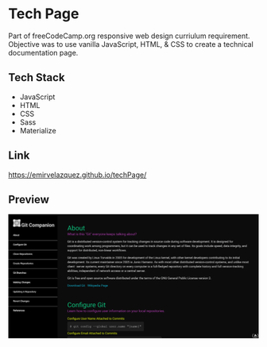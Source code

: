 # Tech Page

Part of freeCodeCamp.org responsive web design curriulum requirement. Objective was to use vanilla JavaScript, HTML, & CSS to create a technical documentation page.

## Tech Stack

* JavaScript
* HTML
* CSS
* Sass
* Materialize

## Link

https://emirvelazquez.github.io/techPage/

## Preview

![](assets/techDocPreview.gif)
